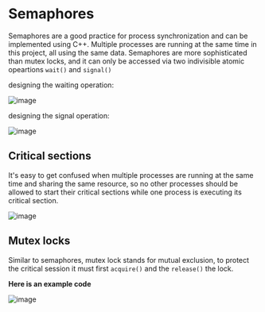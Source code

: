 # Semaphores

Semaphores are a good practice for process synchronization and can be implemented using C++. Multiple processes are running at the same time in this project, all using the same data.
Semaphores are more sophisticated than mutex locks, and it can only be accessed via two indivisible atomic opeartions `wait()` and `signal()`

designing the waiting operation:


![image](https://user-images.githubusercontent.com/66978846/159145433-450627e3-21a7-4530-9c37-6e26faf94db5.png)



designing the signal operation:


![image](https://user-images.githubusercontent.com/66978846/159145447-bccc6ece-8ccb-480b-8f05-502ee8318b3d.png)



## Critical sections
It's easy to get confused when multiple processes are running at the same time and sharing the same resource, so no other processes should be allowed to start their critical sections while one process is executing its critical section.

![image](https://user-images.githubusercontent.com/66978846/159145200-4b7823eb-7e59-465d-ae56-ab08b7988bca.png)

## Mutex locks
Similar to semaphores, mutex lock stands for mutual exclusion, to protect the critical session it must first `acquire()` and the `release()` the lock.

**Here is an example code**

![image](https://user-images.githubusercontent.com/66978846/159145159-3eb160ed-1a65-498c-a9ea-d782f4f5f19a.png)
